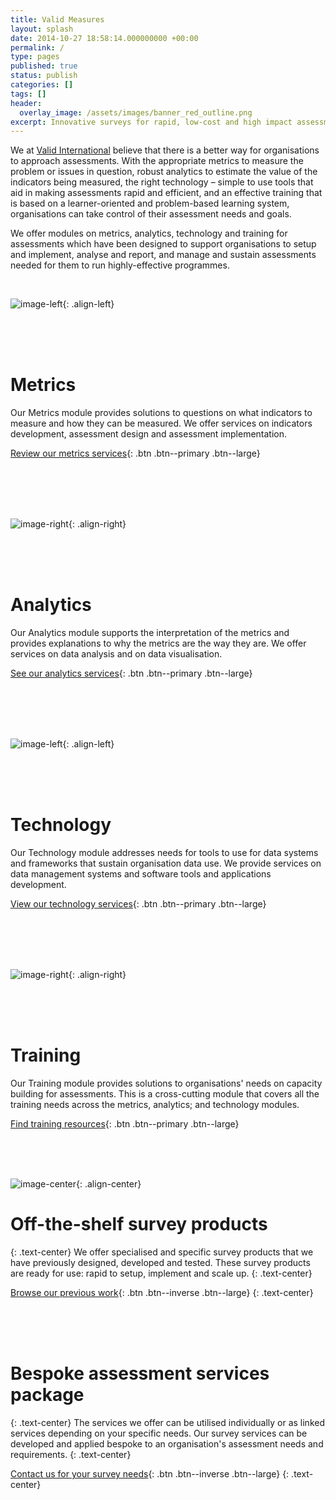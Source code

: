 ```yaml
---
title: Valid Measures
layout: splash
date: 2014-10-27 18:58:14.000000000 +00:00
permalink: /
type: pages
published: true
status: publish
categories: []
tags: []
header:
  overlay_image: /assets/images/banner_red_outline.png
excerpt: Innovative surveys for rapid, low-cost and high impact assessments
---
```


We at [Valid International](http://www.validinternational.org) believe that there is a better way for organisations to approach assessments. With the appropriate metrics to measure the problem or issues in question, robust analytics to estimate the value of the indicators being measured, the right technology – simple to use tools that aid in making assessments rapid and efficient, and an effective training that is based on a learner-oriented and problem-based learning system, organisations can take control of their assessment needs and goals.

We offer modules on metrics, analytics, technology and training for assessments which have been designed to support organisations to setup and implement, analyse and report, and manage and sustain assessments needed for them to run highly-effective programmes.

<br/>

![image-left](/assets/images/metrics_hex_colour_small.png){: .align-left}

<br/>
<br/>
<br/>

# Metrics
Our Metrics module provides solutions to questions on what indicators to measure and how they can be measured. We offer services on indicators development, assessment design and assessment implementation.

[Review our metrics services](/modules/metrics/){: .btn .btn--primary .btn--large}

<br/>
<br/>
<br/>

<br/>

![image-right](/assets/images/analytics_hex_colour_small.png){: .align-right}

<br/>
<br/>
<br/>

# Analytics
Our Analytics module supports the interpretation of the metrics and provides explanations to why the metrics are the way they are. We offer services on data analysis and on data visualisation.

[See our analytics services](/modules/analytics/){: .btn .btn--primary .btn--large}

<br/>
<br/>
<br/>

<br/>

![image-left](/assets/images/technology_hex_colour_small.png){: .align-left}

<br/>
<br/>
<br/>

# Technology
Our Technology module addresses needs for tools to use for data systems and frameworks that sustain organisation data use. We provide services on data management systems and software tools and applications development.

[View our technology services](/modules/technology/){: .btn .btn--primary .btn--large}

<br/>
<br/>
<br/>

<br/>

![image-right](/assets/images/training_hex_colour_small.png){: .align-right}

<br/>
<br/>
<br/>

# Training
Our Training module provides solutions to organisations' needs on capacity building for assessments. This is a cross-cutting module that covers all the training needs across the metrics, analytics; and technology modules.

[Find training resources](/modules/training/){: .btn .btn--primary .btn--large}

<br/>
<br/>
<br/>

![image-center](/assets/images/shelf_hex_small.png){: .align-center}

# Off-the-shelf survey products
{: .text-center}
We offer specialised and specific survey products that we have previously designed, developed and tested. These survey products are ready for use: rapid to setup, implement and scale up.
{: .text-center}

[Browse our previous work](/projects/){: .btn .btn--inverse .btn--large}
{: .text-center}

<br/>
<br/>
<br/>

# Bespoke assessment services package
{: .text-center}
The services we offer can be utilised individually or as linked services depending on your specific needs. Our survey services can be developed and applied bespoke to an organisation's assessment needs and requirements.
{: .text-center}

[Contact us for your survey needs](/contact/){: .btn .btn--inverse .btn--large}
{: .text-center}


<br/>
<br/>

